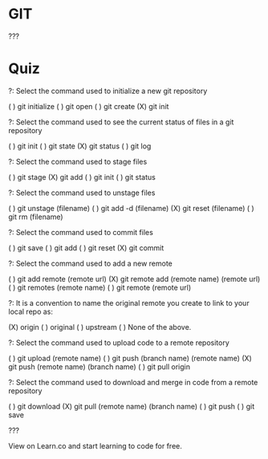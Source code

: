 # GIT

???

# Quiz

?: Select the command used to initialize a new git repository

( ) git initialize
( ) git open
( ) git create
(X) git init

?: Select the command used to see the current status of files in a git repository

( ) git init
( ) git state
(X) git status
( ) git log

?: Select the command used to stage files

( ) git stage
(X) git add
( ) git init
( ) git status

?: Select the command used to unstage files

( ) git unstage (filename)
( ) git add -d (filename)
(X) git reset (filename)
( ) git rm (filename)

?: Select the command used to commit files

( ) git save
( ) git add
( ) git reset
(X) git commit

?: Select the command used to add a new remote

( ) git add remote (remote url)
(X) git remote add (remote name) (remote url)
( ) git remotes (remote name)
( ) git remote (remote url)

?: It is a convention to name the original remote you create to link to your local repo as:

(X) origin
( ) original
( ) upstream
( ) None of the above.

?: Select the command used to upload code to a remote repository

( ) git upload (remote name)
( ) git push (branch name) (remote name)
(X) git push (remote name) (branch name)
( ) git pull origin

?: Select the command used to download and merge in code from a remote repository

( ) git download
(X) git pull (remote name) (branch name)
( ) git push
( ) git save

???

<p data-visibility='hidden'>View <a href='https://learn.co/lessons/quiz-git' title=''></a> on Learn.co and start learning to code for free.</p>
